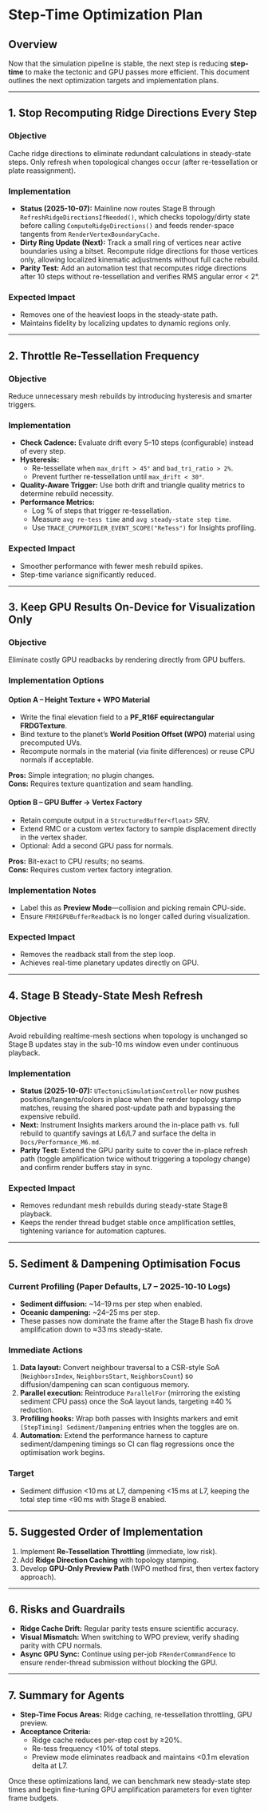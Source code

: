 # Step-Time Optimization Plan

## Overview
Now that the simulation pipeline is stable, the next step is reducing **step-time** to make the tectonic and GPU passes more efficient. This document outlines the next optimization targets and implementation plans.

---

## 1. Stop Recomputing Ridge Directions Every Step

### Objective
Cache ridge directions to eliminate redundant calculations in steady-state steps. Only refresh when topological changes occur (after re-tessellation or plate reassignment).

### Implementation
- **Status (2025-10-07):** Mainline now routes Stage B through `RefreshRidgeDirectionsIfNeeded()`, which checks topology/dirty state before calling `ComputeRidgeDirections()` and feeds render-space tangents from `RenderVertexBoundaryCache`.
- **Dirty Ring Update (Next):** Track a small ring of vertices near active boundaries using a bitset. Recompute ridge directions for those vertices only, allowing localized kinematic adjustments without full cache rebuild.
- **Parity Test:** Add an automation test that recomputes ridge directions after 10 steps without re-tessellation and verifies RMS angular error < 2°.

### Expected Impact
- Removes one of the heaviest loops in the steady-state path.
- Maintains fidelity by localizing updates to dynamic regions only.

---

## 2. Throttle Re-Tessellation Frequency

### Objective
Reduce unnecessary mesh rebuilds by introducing hysteresis and smarter triggers.

### Implementation
- **Check Cadence:** Evaluate drift every 5–10 steps (configurable) instead of every step.
- **Hysteresis:**
  - Re-tessellate when `max_drift > 45°` and `bad_tri_ratio > 2%`.
  - Prevent further re-tessellation until `max_drift < 30°`.
- **Quality-Aware Trigger:** Use both drift and triangle quality metrics to determine rebuild necessity.
- **Performance Metrics:**
  - Log % of steps that trigger re-tessellation.
  - Measure `avg re-tess time` and `avg steady-state step time`.
  - Use `TRACE_CPUPROFILER_EVENT_SCOPE("ReTess")` for Insights profiling.

### Expected Impact
- Smoother performance with fewer mesh rebuild spikes.
- Step-time variance significantly reduced.

---

## 3. Keep GPU Results On-Device for Visualization Only

### Objective
Eliminate costly GPU readbacks by rendering directly from GPU buffers.

### Implementation Options
#### Option A – Height Texture + WPO Material
- Write the final elevation field to a **PF_R16F equirectangular FRDGTexture**.
- Bind texture to the planet’s **World Position Offset (WPO)** material using precomputed UVs.
- Recompute normals in the material (via finite differences) or reuse CPU normals if acceptable.

**Pros:** Simple integration; no plugin changes.  
**Cons:** Requires texture quantization and seam handling.

#### Option B – GPU Buffer → Vertex Factory
- Retain compute output in a `StructuredBuffer<float>` SRV.
- Extend RMC or a custom vertex factory to sample displacement directly in the vertex shader.
- Optional: Add a second GPU pass for normals.

**Pros:** Bit-exact to CPU results; no seams.  
**Cons:** Requires custom vertex factory integration.

### Implementation Notes
- Label this as **Preview Mode**—collision and picking remain CPU-side.
- Ensure `FRHIGPUBufferReadback` is no longer called during visualization.

### Expected Impact
- Removes the readback stall from the step loop.
- Achieves real-time planetary updates directly on GPU.

---

## 4. Stage B Steady-State Mesh Refresh

### Objective
Avoid rebuilding realtime-mesh sections when topology is unchanged so Stage B updates stay in the sub-10 ms window even under continuous playback.

### Implementation
- **Status (2025-10-07):** `UTectonicSimulationController` now pushes positions/tangents/colors in place when the render topology stamp matches, reusing the shared post-update path and bypassing the expensive rebuild.
- **Next:** Instrument Insights markers around the in-place path vs. full rebuild to quantify savings at L6/L7 and surface the delta in `Docs/Performance_M6.md`.
- **Parity Test:** Extend the GPU parity suite to cover the in-place refresh path (toggle amplification twice without triggering a topology change) and confirm render buffers stay in sync.

### Expected Impact
- Removes redundant mesh rebuilds during steady-state Stage B playback.
- Keeps the render thread budget stable once amplification settles, tightening variance for automation captures.

---

## 5. Sediment & Dampening Optimisation Focus

### Current Profiling (Paper Defaults, L7 – 2025‑10‑10 Logs)
- **Sediment diffusion:** ~14–19 ms per step when enabled.
- **Oceanic dampening:** ~24–25 ms per step.
- These passes now dominate the frame after the Stage B hash fix drove amplification down to ≈33 ms steady-state.

### Immediate Actions
1. **Data layout:** Convert neighbour traversal to a CSR-style SoA (`NeighborsIndex`, `NeighborsStart`, `NeighborsCount`) so diffusion/dampening can scan contiguous memory.
2. **Parallel execution:** Reintroduce `ParallelFor` (mirroring the existing sediment CPU pass) once the SoA layout lands, targeting ≥40 % reduction.
3. **Profiling hooks:** Wrap both passes with Insights markers and emit `[StepTiming] Sediment/Dampening` entries when the toggles are on.
4. **Automation:** Extend the performance harness to capture sediment/dampening timings so CI can flag regressions once the optimisation work begins.

### Target
- Sediment diffusion <10 ms at L7, dampening <15 ms at L7, keeping the total step time <90 ms with Stage B enabled.

---

## 5. Suggested Order of Implementation
1. Implement **Re-Tessellation Throttling** (immediate, low risk).
2. Add **Ridge Direction Caching** with topology stamping.
3. Develop **GPU-Only Preview Path** (WPO method first, then vertex factory approach).

---

## 6. Risks and Guardrails
- **Ridge Cache Drift:** Regular parity tests ensure scientific accuracy.
- **Visual Mismatch:** When switching to WPO preview, verify shading parity with CPU normals.
- **Async GPU Sync:** Continue using per-job `FRenderCommandFence` to ensure render-thread submission without blocking the GPU.

---

## 7. Summary for Agents
- **Step-Time Focus Areas:** Ridge caching, re-tessellation throttling, GPU preview.
- **Acceptance Criteria:**
  - Ridge cache reduces per-step cost by ≥20%.
  - Re-tess frequency <10% of total steps.
  - Preview mode eliminates readback and maintains <0.1 m elevation delta at L7.

Once these optimizations land, we can benchmark new steady-state step times and begin fine-tuning GPU amplification parameters for even tighter frame budgets.
